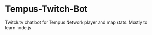 # Tempus-Twitch-Bot
Twitch.tv chat bot for Tempus Network player and map stats. Mostly to learn node.js
